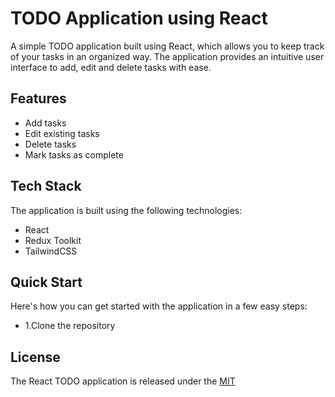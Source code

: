 # TODO Application using React

A simple TODO application built using React, which allows you to keep track of your tasks in an organized way. The application provides an intuitive user interface to add, edit and delete tasks with ease.


## Features

- Add tasks
- Edit existing tasks
- Delete tasks
- Mark tasks as complete


## Tech Stack

The application is built using the following technologies:

- React
- Redux Toolkit
- TailwindCSS


## Quick Start

Here's how you can get started with the application in a few easy steps:

- 1.Clone the repository

## License

The React TODO application is released under the [MIT](https://choosealicense.com/licenses/mit/)
